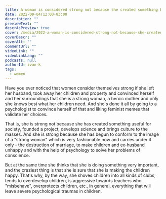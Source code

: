 ```yaml
---
title: A woman is considered strong not because she created something beautiful, but because she destroyed a marriage and deprived children of a father
date: 2022-09-04T12:00-03:00
description: ""
previewText: ""
descrAsPreview: true
cover: /media/2022-a-woman-is-considered-strong-not-because-she-created-something-beautiful-but-because-she-destroyed-a-marriage-and-deprived-children-of-a-father.jpg
coverDescr: ""
coverAlt: ""
commentUrl: ""
videoLink: ""
videoLinkLang: ""
podcasts: null
authorId: ivan-k
tags:
  - women
---
```


Have you ever noticed that women consider themselves strong if she left her husband, took away her children and property and convinced herself and her surroundings that she is a strong woman, a heroic mother and only she knows best what her children need. And she's done it all by going to a psychologist to convince herself of that and liking feminist memes that validate her choices.

That is, she is strong not because she has created something useful for society, founded a project, develops science and brings culture to the masses. And she is strong because she has begun to conform to the image of a "strong woman" which is very fashionable now and carries under it only - the destruction of marriage, to make children and ex-husband unhappy and with the help of psychology to solve her problems of conscience.

But at the same time she thinks that she is doing something very important, and the craziest thing is that she is sure that she is making the children happy. That's why, by the way, she shoves children into all kinds of clubs, tends to overdevelop children, is aggressive towards teachers who "misbehave", overprotects children, etc., in general, everything that will leave severe psychological traumas in children.
